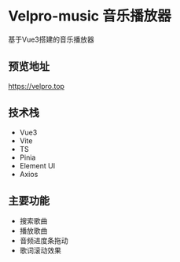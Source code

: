 # Velpro-music 音乐播放器
基于Vue3搭建的音乐播放器

## 预览地址
https://velpro.top

## 技术栈
- Vue3
- Vite
- TS
- Pinia
- Element UI
- Axios

## 主要功能

- 搜索歌曲
- 播放歌曲
- 音频进度条拖动
- 歌词滚动效果